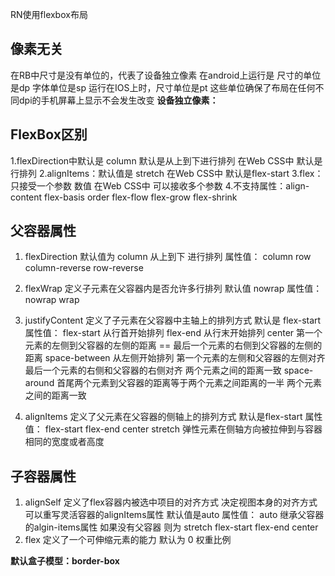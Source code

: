 RN使用flexbox布局
## 像素无关
在RB中尺寸是没有单位的，代表了设备独立像素
在android上运行是 尺寸的单位是dp 字体单位是sp 
运行在IOS上时，尺寸单位是pt
这些单位确保了布局在任何不同dpi的手机屏幕上显示不会发生改变
**设备独立像素：**

## FlexBox区别 

  1.flexDirection中默认是 column 默认是从上到下进行排列 在Web CSS中 默认是行排列
  2.alignItems：默认值是 stretch  在Web CSS中  默认是flex-start
  3.flex：只接受一个参数 数值 在Web CSS中  可以接收多个参数
  4.不支持属性：align-content flex-basis order flex-flow flex-grow flex-shrink

## 父容器属性
1. flexDirection 默认值为 column  从上到下 进行排列
属性值：
column  row  column-reverse row-reverse
2. flexWrap 定义子元素在父容器内是否允许多行排列 默认值 nowrap
属性值： nowrap wrap
3. justifyContent 定义了子元素在父容器中主轴上的排列方式 默认是 flex-start
属性值：
flex-start 从行首开始排列 
flex-end 从行末开始排列 
center 第一个元素的左侧到父容器的左侧的距离 == 最后一个元素的右侧到父容器的左侧的距离
space-between 从左侧开始排列 第一个元素的左侧和父容器的左侧对齐  最后一个元素的右侧和父容器的右侧对齐 两个元素之间的距离一致
space-around  首尾两个元素到父容器的距离等于两个元素之间距离的一半 两个元素之间的距离一致

4. alignItems 定义了父元素在父容器的侧轴上的排列方式 默认是flex-start
属性值：
flex-start
flex-end
center
stretch  弹性元素在侧轴方向被拉伸到与容器相同的宽度或者高度

## 子容器属性
1. alignSelf 
  定义了flex容器内被选中项目的对齐方式  决定视图本身的对齐方式  可以重写灵活容器的alignItems属性 默认值是auto
属性值：
auto  继承父容器的algin-items属性  如果没有父容器 则为 stretch
flex-start
flex-end
center
2. flex  定义了一个可伸缩元素的能力 默认为 0  权重比例

**默认盒子模型：border-box**